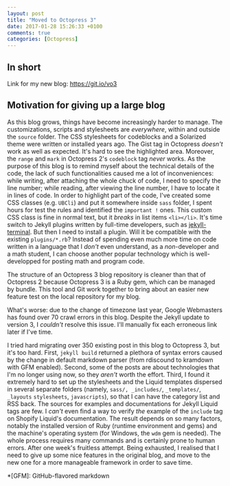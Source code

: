 ```yaml
---
layout: post
title: "Moved to Octopress 3"
date: 2017-01-28 15:26:33 +0100
comments: true
categories: [Octopress]
---
```


In short
---

Link for my new blog: <https://git.io/vo3>

Motivation for giving up a large blog
---

As this blog grows, things have become increasingly harder to manage.
The customizations, scripts and stylesheets are *everywhere*, within
and outside the `source` folder.  The CSS stylesheets for codeblocks
and a Solarized theme were written or installed years ago.  The Gist
tag in Octopress *doesn't* work as well as expected.  It's hard to see
the highlighted area.  Moreover, the `range` and `mark` in Octopress
2's `codeblock` tag *never* works.  As the purpose of this blog is to
remind myself about the technical details of the code, the lack of
such functionalities caused me a lot of inconveniences: while writing,
after attaching the whole chuck of code, I need to specify the line
number; while reading, after viewing the line number, I have to locate
it in lines of code.  In order to highlight part of the code, I've
created some CSS classes (e.g. `UBCli`) and put it somewhere inside
`sass` folder, I spent hours for test the rules and identified the
`important !` ones.  This custom CSS class is fine in normal text, but
it *breaks* in list items `<li></li>`.  It's time switch to Jekyll
plugins written by full-time developers, such as
[jekyll-terminal][jkl-term].  But then I need to install a plugin.
Will it be compatible with the existing `plugins/*.rb`?  Instead of
spending even much more time on code written in a language that I
*don't* even understand, as a *non*-developer and a math student, I
can choose another popular technology which is well-developped for
posting math and program code.

The structure of an Octopress 3 blog repository is cleaner than that
of Octopress 2 because Octopress 3 is a Ruby gem, which can be managed
by bundle.  This tool and Git work together to bring about an easier
new feature test on the local repository for my blog.

What's worse: due to the change of timezone last year, Google
Webmasters has found over 70 crawl errors in this blog.  Despite the
Jekyll update to version 3, I *couldn't* resolve this issue.  I'll
manually fix each erroneous link later if I've time.

I tried hard migrating over 350 existing post in this blog to
Octopress 3, but it's too hard.  First, `jekyll build` returned a
plethora of syntax errors caused by the change in default markdown
parser (from rdiscound to kramdown with GFM enabled).  Second, some of
the posts are about technologies that I'm no longer using now, so they
*aren't* worth the effort.  Third, I found it extremely hard to set up
the stylesheets and the Liquid templates dispersed in several separate
folders (namely, `sass/, _includes/`, `_templates/`, `_layouts`
`stylesheets`, `javascripts`), so that I can have the category list
and RSS back.  The sources for examples and documentations for Jekyll
Liquid tags are few.  I *can't* even find a way to verify *the*
example of the `include` tag on Shopify Liquid's documentation.  The
result depends on so many factors, notably the installed version of
Ruby (runtime environment and gems) and the machine's operating system
(for Windows, the `wdm` gem is needed).  The whole process requires
many commands and is certainly prone to human errors.  After one
week's fruitless attempt.  Being exhausted, I realised that I need to
give up some nice features in the original blog, and move to the new
one for a more manageable framework in order to save time.

[jkl-term]: https://github.com/Xadeck/jekyll-terminal

*[GFM]: GitHub-flavored markdown
